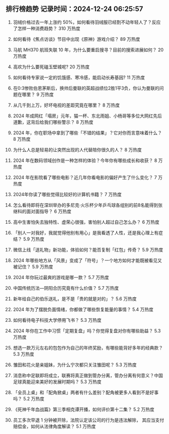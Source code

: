 
## 排行榜趋势 记录时间：2024-12-24 06:25:57
  
  1. 羽绒价格过去一年上涨约 50%，如何看待羽绒服已经割不动年轻人了？反应了怎样一种消费趋势？ 310 万热度
    
  2. 如何看待《焦点访谈》节目中出现《原神》游戏介绍？ 89 万热度
    
  3. 马航 MH370 航班失联 10 年，为什么要重启搜寻？目前的搜索进展如何？ 20 万热度
    
  4. 高欢为什么要死磕玉壁城呢? 20 万热度
    
  5. 如何看待专家说一定的饥饿感、寒冷感，能启动长寿基因? 11 万热度
    
  6. 在0:3惨败伯恩茅斯后，换帅后曼联的英超战绩位2胜1平3负，你认为曼联的问题在哪里？ 9 万热度
    
  7. 从几千到上万，好坏电视的差距究竟在哪里？ 8 万热度
    
  8. 2024 年成网红「塌房」元年，猫一杯、东北雨姐、小杨哥等多位大网红先后道歉，这背后给我们哪些警示？ 8 万热度
    
  9. 2024 年，你在职场中拿到了哪些「不错的结果」？它对你而言意味着什么？ 8 万热度
    
  10. 为什么人总是轻易的让突然出现的人代替陪你很久的人？ 8 万热度
    
  11. 2024 年在数码领域创作是一种怎样的体验？今年你有哪些成长和收获？ 8 万热度
    
  12. 2024 年在影院看了哪些电影？近几年你看电影的偏好产生了什么变化？ 7 万热度
    
  13. 2024年你读了哪些觉得比较好的计算机书籍？ 7 万热度
    
  14. 怎么看待即将在深圳举办的多尼克·火乐杯少年乒乓球各组别的前8名能得到张继科的面对面指导？ 6 万热度
    
  15. 高中生害怕失去独特性、虚荣心很强，害怕别人超过自己怎么办？ 6 万热度
    
  16. 「别人一对我好，我就觉得他别有用心」是我看透了人性，还是我心理上有症结？ 5.9 万热度
    
  17. 微信上线「送礼物」新功能，体验如何？能否复制「红包」传奇？ 5.9 万热度
    
  18. 2024 年哪些地方从「风景」变成了「符号」？一个地方如何才能既被看见又被记住？ 5.9 万热度
    
  19. 2024 年你玩过最爽的游戏是哪一款？ 5.7 万热度
    
  20. 中国传统历法—阴阳合历究竟有什么价值？ 5.7 万热度
    
  21. 新年给自己的伯乐送礼，是不是「贵的就是对的」？ 5.6 万热度
    
  22. 2024 年为了摆脱负面情绪，你都做了哪些恢复能量的事情？ 5.4 万热度
    
  23. 如何看待电子科技大学停用飞书？ 5.3 万热度
    
  24. 2024 年你在工作中习惯「定期复盘」吗？你觉得复盘对你有哪些助益？ 5.3 万热度
    
  25. 想选一款万元左右的包包作为自己的年终奖励，有哪些能背好多年的经典款？ 5.3 万热度
    
  26. 雏田和花火是亲姐妹，为什么宁次都只关注雏田呢？ 5.3 万热度
    
  27. 消息称中足联即将成立，联赛将真正做到管办分离，管办分离有何意义？中国足球真能迎来美好的发展时期吗？ 5.3 万热度
    
  28. 「全员上桌」和「配角掀桌」两者有什么差别？配角被更多人看到不是好事吗？ 5.2 万热度
    
  29. 《死神千年血战篇》第三季相克谭开播，如何评价第十二集？ 5.2 万热度
    
  30. 员工多次早退 1 分钟被开除，法院认定该公司的行为是违法解除， 其应当支付赔偿金，如何从法律角度解读？ 5.1 万热度
    